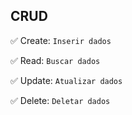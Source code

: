 ## CRUD

✅ Create: `Inserir dados`

✅ Read: `Buscar dados`

✅ Update: `Atualizar dados`

✅ Delete: `Deletar dados`
